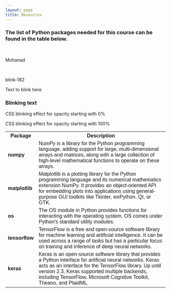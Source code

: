 ```yaml
---
layout: page
title: Resources 
--- 
```


<h3> The list of Python packages needed for this course can be found in the table below. </h3> <br>
<p> <span style="text-decoration:blink"> Mohanad </span> </p> <br>

<p>
  <span class="blink">blink</span>-182
</p>

<span style="text-decoration: blink;">Text to blink here</span>


<html>
<head>
<style>
#pythonpackages {
  font-family: Arial, Helvetica, sans-serif;
  border-collapse: collapse;
  width: 100%;
}

#pythonpackages td, #pythonpackages th {
  border: 1px solid #ddd;
  padding: 8px;
}

#pythonpackages tr:nth-child(even){background-color: #f2f2f2;}

#pythonpackages tr:hover {background-color: #ddd;}

#pythonpackages th {
  padding-top: 12px;
  padding-bottom: 12px;
  text-align: center;
  background-color: #b8d064;
  color: white;
}
</style>
<link rel="stylesheet" href="../stylesheets/style.css" />
</head>
 
<body>
 <h3>
      <blink>Blinking text</blink>
    </h3>
    <span class="blink-one">CSS blinking effect for opacity starting with 0%</span>
    <p class="blink-two">CSS blinking effect for opacity starting with 100%</p>   
<table id="pythonpackages">
  <tr>
    <th><b>Package</b></th>
    <th><b>Description</b></th>
  </tr>
  <tr>
    <td><b>numpy</b></td>
    <td>NumPy is a library for the Python programming language, adding support for large, multi-dimensional arrays and matrices, along with a large collection of high-level mathematical functions to operate on these arrays.</td>
  </tr>
  <tr>
    <td><b>matplotlib</b></td>
    <td>Matplotlib is a plotting library for the Python programming language and its numerical mathematics extension NumPy. It provides an object-oriented API for embedding plots into applications using general-purpose GUI toolkits like Tkinter, wxPython, Qt, or GTK.</td>
  </tr>
  <tr>
    <td><b>os</b></td>
    <td>The OS module in Python provides functions for interacting with the operating system. OS comes under Python's standard utility modules.</td>
  </tr>
  <tr>
    <td><b>tensorflow</b></td>
    <td>TensorFlow is a free and open-source software library for machine learning and artificial intelligence. It can be used across a range of tasks but has a particular focus on training and inference of deep neural networks.</td>
  </tr>
  <tr>
    <td><b>keras</b></td>
    <td>Keras is an open-source software library that provides a Python interface for artificial neural networks. Keras acts as an interface for the TensorFlow library. Up until version 2.3, Keras supported multiple backends, including TensorFlow, Microsoft Cognitive Toolkit, Theano, and PlaidML.</td>
  </tr>
</table>

</body>
</html>
